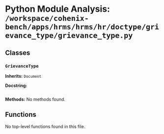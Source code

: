# Python Module Analysis: `/workspace/cohenix-bench/apps/hrms/hrms/hr/doctype/grievance_type/grievance_type.py`

## Classes

### `GrievanceType`
**Inherits:** `Document`


**Docstring:**
```

```

**Methods:**
No methods found.




## Functions

No top-level functions found in this file.
